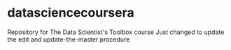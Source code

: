 datasciencecoursera
===================

Repository for The Data Scientist's Toolbox course
Just changed to update the edit and update-the-master procedure
